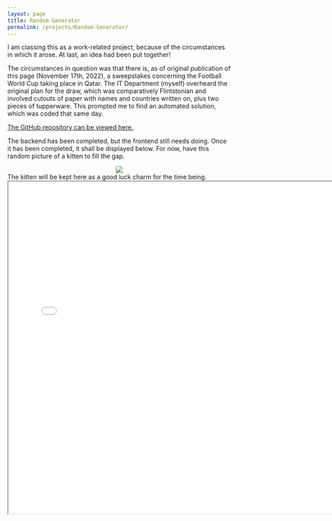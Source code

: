```yaml
---
layout: page
title: Random Generator
permalink: /projects/Random-Generator/
---
```


I am classing this as a work-related project, because of the circumstances in which it arose. At last, an idea had been put together!

The circumstances in question was that there is, as of original publication of this page (November 17th, 2022), a sweepstakes concerning the Football World Cup taking place in Qatar. The IT Department (myself) overheard the original plan for the draw, which was comparatively Flintstonian and involved cutouts of paper with names and countries written on, plus two pieces of tupperware. This prompted me to find an automated solution, which was coded that same day.

<a href="https://github.com/GwenMurphy/Random-Generator-Football-World-Cup-2022" target="_blank">The GitHub repository can be viewed here.</a>

The backend has been completed, but the frontend still needs doing. Once it has been completed, it shall be displayed below. For now, have this random picture of a kitten to fill the gap.

<center><img src="https://nationaltoday.com/wp-content/uploads/2020/07/Kitten-640x514.jpg"></center>
The kitten will be kept here as a good luck charm for the time being.

<center><iframe src="{{ site.baseurl }}/Random-Generator-Football-World-Cup-2022/" width="750" height="750"></iframe></center>